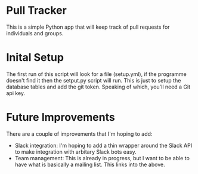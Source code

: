 # Pull Tracker

This is a simple Python app that will keep track of pull requests for individuals and groups.

# Inital Setup
The first run of this script will look for a file (setup.yml), if the programme doesn't find it then the setput.py script will run. This is just to setup the database tables and add the git token. Speaking of which, you'll need a Git api key.

# Future Improvements
There are a couple of improvements that I'm hoping to add:
* Slack integration: I'm hoping to add a thin wrapper around the Slack API to make integration with arbitary Slack bots easy.
* Team management: This is already in progress, but I want to be able to have what is basically a mailing list. This links into the above.
